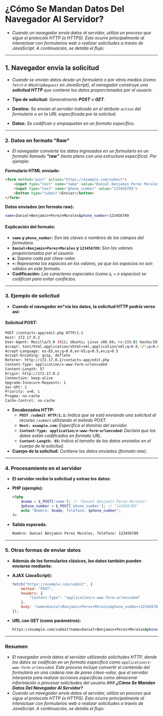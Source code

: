 <!-- Author: Daniel Benjamin Perez Morales -->
<!-- GitHub: https://github.com/DanielPerezMoralesDev13 -->
<!-- Email: danielperezdev@proton.me -->

# **¿Cómo Se Mandan Datos Del Navegador Al Servidor?**

- *Cuando un navegador envía datos al servidor, utiliza un proceso que sigue el protocolo HTTP (o HTTPS). Esto ocurre principalmente al interactuar con formularios web o realizar solicitudes a través de JavaScript. A continuación, se detalla el flujo:*

---

## **1. Navegador envía la solicitud**

- *Cuando se envían datos desde un formulario o por otros medios (como `fetch` o `XMLHttpRequest` en JavaScript), el navegador construye una **solicitud HTTP** que contiene los datos proporcionados por el usuario.*

- **Tipo de solicitud:** *Generalmente **POST** o **GET**.*
- **Destino:** *Se envían al servidor indicado en el atributo `action` del formulario o en la URL especificada por la solicitud.*
- **Datos:** *Se codifican y empaquetan en un formato específico.*

---

### **2. Datos en formato "Raw"**

- *El navegador convierte los datos ingresados en un formulario en un formato llamado **"raw"** (texto plano con una estructura específica). Por ejemplo:*

**Formulario HTML enviado:**

```html
<form method="post" action="https://example.com/submit">
    <input type="text" name="name" value="Daniel Benjamin Perez Morales">
    <input type="text" name="phone_number" value="123456789">
    <button type="submit">Enviar</button>
</form>
```

**Datos enviados (en formato raw):**

```bash
name=Daniel+Benjamin+Perez+Morales&phone_number=123456789
```

#### **Explicación del formato:**

- **`name` y `phone_number`:** *Son las claves o nombres de los campos del formulario.*
- **`Daniel+Benjamin+Perez+Morales` y `123456789`:** *Son los valores proporcionados por el usuario.*
- **`&`:** *Separa cada par clave-valor.*
- **`+`:** *Representa los espacios en los valores, ya que los espacios no son válidos en este formato.*
- **Codificación:** *Los caracteres especiales (como `&`, `=` o espacios) se codifican para evitar conflictos.*

---

### **3. Ejemplo de solicitud**

- **Cuando el navegador en*vía los datos, la solicitud HTTP podría verse así:**

#### **Solicitud POST:**

```bash
POST /contacts-app/edit.php HTTP/1.1
Host: 172.17.0.2
User-Agent: Mozilla/5.0 (X11; Ubuntu; Linux x86_64; rv:133.0) Gecko/20100101 Firefox/133.0
Accept: text/html,application/xhtml+xml,application/xml;q=0.9,*/*;q=0.8
Accept-Language: es-ES,es;q=0.8,en-US;q=0.5,en;q=0.3
Accept-Encoding: gzip, deflate
Referer: http://172.17.0.2/contacts-app/edit.php
Content-Type: application/x-www-form-urlencoded
Content-Length: 57
Origin: http://172.17.0.2
Connection: keep-alive
Upgrade-Insecure-Requests: 1
Sec-GPC: 1
Priority: u=0, i
Pragma: no-cache
Cache-Control: no-cache
```

- **Encabezados HTTP:**
  - **`POST /submit HTTP/1.1`:** *Indica que se está enviando una solicitud al recurso `/submit` utilizando el método POST.*
  - **`Host: example.com`:** *Especifica el dominio del servidor.*
  - **`Content-Type: application/x-www-form-urlencoded`:** *Declara que los datos están codificados en formato URL.*
  - **`Content-Length: 65`:** *Indica el tamaño de los datos enviados en el cuerpo de la solicitud.*
- **Cuerpo de la solicitud:** *Contiene los datos enviados (formato raw).*

---

### **4. Procesamiento en el servidor**

- **El servidor recibe la solicitud y extrae los datos:**

- **PHP (ejemplo):**

  ```php
  <?php
      $name = $_POST['name']; // "Daniel Benjamin Perez Morales"
      $phone_number = $_POST['phone_number']; // "123456789"
      echo "Nombre: $name, Teléfono: $phone_number";
  ?>
  ```

- **Salida esperada:**

  ```bash
  Nombre: Daniel Benjamin Perez Morales, Teléfono: 123456789
  ```

---

### **5. Otras formas de enviar datos**

- **Además de los formularios clásicos, los datos también pueden enviarse mediante:**

- **AJAX (JavaScript):**

  ```javascript
  fetch("https://example.com/submit", {
      method: "POST",
      headers: {
          "Content-Type": "application/x-www-form-urlencoded"
      },
      body: "name=Daniel+Benjamin+Perez+Morales&phone_number=123456789"
  });
  ```

- **URL con GET (como parámetros):**

  ```bash
  https://example.com/submit?name=Daniel+Benjamin+Perez+Morales&phone_number=123456789
  ```

---

### **Resumen**

- *El navegador envía datos al servidor utilizando solicitudes HTTP, donde los datos se codifican en un formato específico como `application/x-www-form-urlencoded`. Este proceso incluye convertir el contenido del formulario en una cadena raw de pares clave-valor, que el servidor interpreta para realizar acciones específicas como almacenar información o procesar solicitudes del usuario.### **¿Cómo Se Mandan Datos Del Navegador Al Servidor?***
- *Cuando un navegador envía datos al servidor, utiliza un proceso que sigue el protocolo HTTP (o HTTPS). Esto ocurre principalmente al interactuar con formularios web o realizar solicitudes a través de JavaScript. A continuación, se detalla el flujo:*
